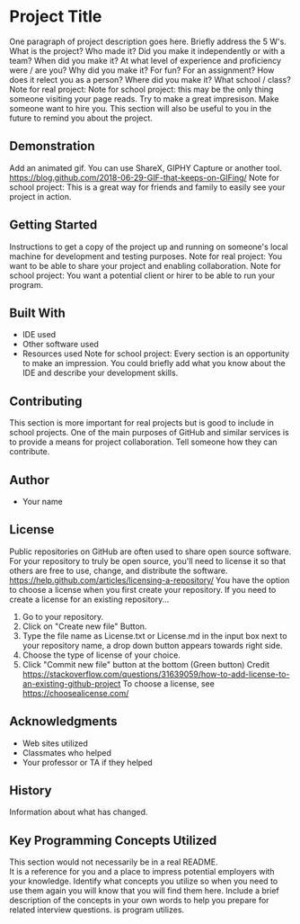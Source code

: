 # Project Title

One paragraph of project description goes here.
Briefly address the 5 W's. 
What is the project?
Who made it? Did you make it independently or with a team?
When did you make it? At what level of experience and proficiency were / are you?
Why did you make it? For fun? For an assignment? How does it relect you as a person?
Where did you make it? What school / class?
Note for real project:
Note for school project: this may be the only thing someone visiting your page reads. Try to make a great impresison. Make someone want to hire you. This section will also be useful to you in the future to remind you about the project. 

## Demonstration

Add an animated gif. You can use ShareX, GIPHY Capture or another tool. https://blog.github.com/2018-06-29-GIF-that-keeps-on-GIFing/
Note for school project: This is a great way for friends and family to easily see your project in action. 

## Getting Started

Instructions to get a copy of the project up and running on someone's local machine for development and testing purposes.
Note for real project: You want to be able to share your project and enabling collaboration. 
Note for school project: You want a potential client or hirer to be able to run your program. 

## Built With

* IDE used
* Other software used
* Resources used
Note for school project: Every section is an opportunity to make an impression. You could briefly add what you know about the IDE and describe your development skills. 

## Contributing

This section is more important for real projects but is good to include in school projects. 
One of the main purposes of GitHub and similar services is to provide a means for project collaboration.
Tell someone how they can contribute. 

## Author

* Your name

## License

Public repositories on GitHub are often used to share open source software. For your repository to truly be open source, you'll need to license it so that others are free to use, change, and distribute the software. https://help.github.com/articles/licensing-a-repository/
You have the option to choose a license when you first create your repository. 
If you need to create a license for an existing repository...
1. Go to your repository.
2. Click on "Create new file" Button.
3. Type the file name as License.txt or License.md in the input box next to your repository name, a drop down button appears towards right side.
4. Choose the type of license of your choice.
5. Click "Commit new file" button at the bottom (Green button)
Credit https://stackoverflow.com/questions/31639059/how-to-add-license-to-an-existing-github-project
To choose a license, see https://choosealicense.com/ 

## Acknowledgments

* Web sites utilized
* Classmates who helped
* Your professor or TA if they helped

## History

Information about what has changed. 

## Key Programming Concepts Utilized

This section would not necessarily be in a real README.  
It is a reference for you and a place to impress potential employers with your knowledge. 
Identify what concepts you utilize so when you need to use them again you will know that you will find them here. Include a brief description of the concepts in your own words to help you prepare for related interview questions. 
is program utilizes.
